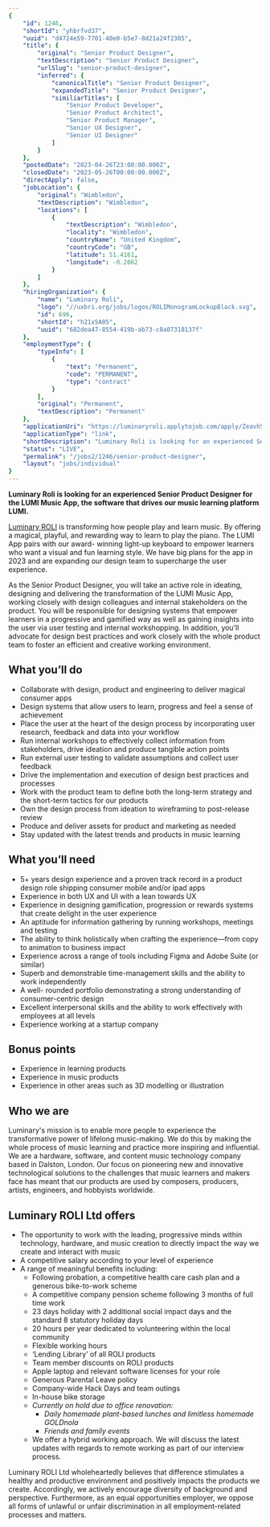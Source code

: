 ```yaml
---
{
	"id": 1246,
	"shortId": "yhbrfvd37",
	"uuid": "d4724e59-7701-40e0-b5e7-8d21a24f2305",
	"title": {
		"original": "Senior Product Designer",
		"textDescription": "Senior Product Designer",
		"urlSlug": "senior-product-designer",
		"inferred": {
			"canonicalTitle": "Senior Product Designer",
			"expandedTitle": "Senior Product Designer",
			"similiarTitles": [
				"Senior Product Developer",
				"Senior Product Architect",
				"Senior Product Manager",
				"Senior UX Designer",
				"Senior UI Designer"
			]
		}
	},
	"postedDate": "2023-04-26T23:00:00.000Z",
	"closedDate": "2023-05-26T00:00:00.000Z",
	"directApply": false,
	"jobLocation": {
		"original": "Wimbledon",
		"textDescription": "Wimbledon",
		"locations": [
			{
				"textDescription": "Wimbledon",
				"locality": "Wimbledon",
				"countryName": "United Kingdom",
				"countryCode": "GB",
				"latitude": 51.4161,
				"longitude": -0.2062
			}
		]
	},
	"hiringOrganization": {
		"name": "Luminary Roli",
		"logo": "//uxbri.org/jobs/logos/ROLIMonogramLockupBlack.svg",
		"id": 696,
		"shortId": "h21x5A05",
		"uuid": "682dea47-8554-419b-ab73-c8a07318137f"
	},
	"employmentType": {
		"typeInfo": [
			{
				"text": "Permanent",
				"code": "PERMANENT",
				"type": "contract"
			}
		],
		"original": "Permanent",
		"textDescription": "Permanent"
	},
	"applicationUri": "https://luminaryroli.applytojob.com/apply/Zeavh54iqR/Senior-Product-Designer",
	"applicationType": "link",
	"shortDescription": "Luminary Roli is looking for an experienced Senior Product Designer for the LUMI Music App, the software that drives our music learning platform LUMI. Luminary ROLI is transforming how people play",
	"status": "LIVE",
	"permalink": "/jobs2/1246/senior-product-designer",
	"layout": "jobs/individual"
}
---
```

<p><strong>Luminary Roli is looking for an experienced Senior Product Designer for the LUMI Music App, the software that drives our music learning platform LUMI.</strong></p>
<p><a href="https://playlumi.com/">Luminary ROLI</a> is transforming how people play and learn music. By offering a magical, playful, and rewarding way to learn to play the piano. The LUMI App pairs with our award- winning light-up keyboard to empower learners who want a visual and fun learning style. We have big plans for the app in 2023 and are expanding our design team to supercharge the user experience.</p>
<p>As the Senior Product Designer, you will take an active role in ideating, designing and delivering the transformation of the LUMI Music App, working closely with design colleagues and internal stakeholders on the product. You will be responsible for designing systems that empower learners in a progressive and gamified way as well as gaining insights into the user via user testing and internal workshopping. In addition, you’ll advocate for design best practices and work closely with the whole product team to foster an efficient and creative working environment.</p>
<h2 id="what-youll-do">What you’ll do</h2>
<ul>
<li>Collaborate with design, product and engineering to deliver magical consumer apps</li>
<li>Design systems that allow users to learn, progress and feel a sense of achievement</li>
<li>Place the user at the heart of the design process by incorporating user research, feedback and data into your workflow</li>
<li>Run internal workshops to effectively collect information from stakeholders, drive ideation and produce tangible action points</li>
<li>Run external user testing to validate assumptions and collect user feedback</li>
<li>Drive the implementation and execution of design best practices and processes</li>
<li>Work with the product team to define both the long-term strategy and the short-term tactics for our products</li>
<li>Own the design process from ideation to wireframing to post-release review</li>
<li>Produce and deliver assets for product and marketing as needed</li>
<li>Stay updated with the latest trends and products in music learning</li>
</ul>
<h2 id="what-youll-need">What you’ll need</h2>
<ul>
<li>5+ years design experience and a proven track record in a product design role shipping consumer mobile and/or ipad apps</li>
<li>Experience in both UX and UI with a lean towards UX</li>
<li>Experience in designing gamification, progression or rewards systems that create delight in the user experience</li>
<li>An aptitude for information gathering by running workshops, meetings and testing </li>
<li>The ability to think holistically when crafting the experience—from copy to animation to business impact</li>
<li>Experience across a range of tools including Figma and Adobe Suite (or similar)</li>
<li>Superb and demonstrable time-management skills and the ability to work independently</li>
<li>A well- rounded portfolio demonstrating a strong understanding of consumer-centric design</li>
<li>Excellent interpersonal skills and the ability to work effectively with employees at all levels</li>
<li>Experience working at a startup company</li>
</ul>
<h2 id="bonus-points">Bonus points</h2>
<ul>
<li>Experience in learning products</li>
<li>Experience in music products</li>
<li>Experience in other areas such as 3D modelling or illustration</li>
</ul>
<h2 id="who-we-are">Who we are</h2>
<p>Luminary's mission is to enable more people to experience the transformative power of lifelong music-making. We do this by making the whole process of music learning and practice more inspiring and influential. We are a hardware, software, and content music technology company based in Dalston, London. Our focus on pioneering new and innovative technological solutions to the challenges that music learners and makers face has meant that our products are used by composers, producers, artists, engineers, and hobbyists worldwide. </p>
<h2 id="luminary-roli-ltd-offers">Luminary ROLI Ltd offers</h2>
<ul>
<li>The opportunity to work with the leading, progressive minds within technology, hardware, and music creation to directly impact the way we create and interact with music</li>
<li>A competitive salary according to your level of experience</li>
<li>A range of meaningful benefits including:<ul>
<li>Following probation, a competitive health care cash plan and a generous bike-to-work scheme</li>
<li>A competitive company pension scheme following 3 months of full time work</li>
<li>23 days holiday with 2 additional social impact days and the standard 8 statutory holiday days</li>
<li>20 hours per year dedicated to volunteering within the local community</li>
<li>Flexible working hours </li>
<li>‘Lending Library’ of all ROLI products</li>
<li>Team member discounts on ROLI products</li>
<li>Apple laptop and relevant software licenses for your role</li>
<li>Generous Parental Leave policy</li>
<li>Company-wide Hack Days and team outings</li>
<li>In-house bike storage  </li>
<li><em>Currently on hold due to office renovation:</em><ul>
<li><em>Daily homemade plant-based lunches and limitless home­made GOLDnola</em></li>
<li><em>Friends and family events</em></li>
</ul>
</li>
<li>We offer a hybrid working approach. We will discuss the latest updates with regards to remote working as part of our interview process.</li>
</ul>
</li>
</ul>
<p>Luminary ROLI Ltd wholeheartedly believes that difference stimulates a healthy and productive environment and positively impacts the products we create. Accordingly, we actively encourage diversity of background and perspective. Furthermore, as an equal opportunities employer, we oppose all forms of unlawful or unfair discrimination in all employment-related processes and matters.</p>

